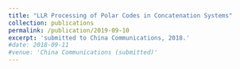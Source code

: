 ```yaml
---
title: "LLR Processing of Polar Codes in Concatenation Systems"
collection: publications
permalink: /publication/2019-09-10
excerpt: 'submitted to China Communications, 2018.'
#date: 2018-09-11
#venue: 'China Communications (submitted)'
---
```


